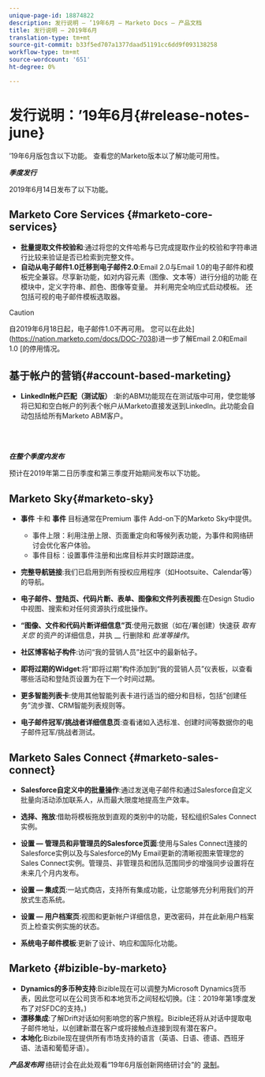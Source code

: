 ```yaml
---
unique-page-id: 18874822
description: 发行说明 — ’19年6月 — Marketo Docs — 产品文档
title: 发行说明 — 2019年6月
translation-type: tm+mt
source-git-commit: b33f5ed707a1377daad51191cc6dd9f093138258
workflow-type: tm+mt
source-wordcount: '651'
ht-degree: 0%

---
```



# 发行说明：’19年6月{#release-notes-june}

’19年6月版包含以下功能。 查看您的Marketo版本以了解功能可用性。

**_季度发行_**

2019年6月14日发布了以下功能。

## Marketo Core Services {#marketo-core-services}

* **批量提取文件校验和**:通过将您的文件哈希与已完成提取作业的校验和字符串进行比较来验证是否已检索到完整文件。
* **自动从电子邮件1.0迁移到电子邮件2.0**:Email 2.0与Email 1.0的电子邮件和模板完全兼容。尽享新功能，如对内容元素（图像、文本等）进行分组的功能 在模块中，定义字符串、颜色、图像等变量。 并利用完全响应式启动模板。 还包括可视的电子邮件模板选取器。

>[!CAUTION]
>
>自2019年6月18日起，电子邮件1.0不再可用。 您可以在此处](https://nation.marketo.com/docs/DOC-7038)进一步了解Email 2.0和Email 1.0 [的停用情况。

## 基于帐户的营销{#account-based-marketing}

* **LinkedIn帐户匹配（测试版）** :新的ABM功能现在在测试版中可用，使您能够将已知和空白帐户的列表个帐户从Marketo直接发送到LinkedIn。此功能会自动包括给所有Marketo ABM客户。

<br> 

**_在整个季度内发布_**

预计在2019年第二日历季度和第三季度开始期间发布以下功能。

## Marketo Sky{#marketo-sky}

* **事件** 卡和 **事件** 目标通常在Premium 事件 Add-on下的Marketo Sky中提供。

   * 事件上限：利用注册上限、页面重定向和等候列表功能，为事件和网络研讨会优化客户体验。
   * 事件目标：设置事件注册和出席目标并实时跟踪进度。

* **完整导航链接**:我们已启用到所有授权应用程序（如Hootsuite、Calendar等）的导航。
* **电子邮件、登陆页、代码片断、表单、图像和文件列表视图**:在Design Studio中视图、搜索和对任何资源执行成批操作。
* **“图像、文件和代码片断详细信息”页**:使用元数据（如在/署创建）快速获 _取有关您_ 的资产的详细信息，并执 __ 行删除和 _批准等操作_。
* **社区博客帖子构件**:访问“我的营销人员”社区中的最新帖子。
* **即将过期的Widget**:将“即将过期”构件添加到“我的营销人员”仪表板，以查看哪些活动和登陆页设置为在下一个时间过期。
* **更多智能列表卡**:使用其他智能列表卡进行适当的细分和目标，包括“创建任务”流步骤、CRM智能列表规则等。
* **电子邮件冠军/挑战者详细信息页**:查看诸如入选标准、创建时间等数据你的电子邮件冠军/挑战者测试。

## Marketo Sales Connect {#marketo-sales-connect}

* **Salesforce自定义中的批量操作**:通过发送电子邮件和通过Salesforce自定义批量向活动添加联系人，从而最大限度地提高生产效率。
* **选择、拖放**:借助将模板拖放到直观的类别中的功能，轻松组织Sales Connect实例。
* **设置 — 管理员和非管理员的Salesforce页面**:使用与Sales Connect连接的Salesforce实例以及与Salesforce的My Email更新的清晰视图来管理您的Sales Connect实例。管理员、非管理员和团队范围同步的增强同步设置将在未来几个月内发布。
* **设置 — 集成页**:一站式商店，支持所有集成功能，让您能够充分利用我们的开放式生态系统。
* **设置 — 用户档案页**:视图和更新帐户详细信息，更改密码，并在此新用户档案页上检查实例实施的状态。

* **系统电子邮件模板**:更新了设计、响应和国际化功能。

## Marketo {#bizible-by-marketo}

* **Dynamics的多币种支持**:Bizible现在可以调整为Microsoft Dynamics货币表，因此您可以在公司货币和本地货币之间轻松切换。(注：2019年第1季度发布了对SFDC的支持。)
* **漂移集成**:了解Drift对话如何影响您的客户旅程。Bizible还将从对话中提取电子邮件地址，以创建新潜在客户或将接触点连接到现有潜在客户。
* **本地化**:Bizbile现在提供所有市场支持的语言（英语、日语、德语、西班牙语、法语和葡萄牙语）。

***产品发布网*** 络研讨会在此处观看“19年6月版创新网络研讨会”的 [录制](https://engage.marketo.com/Marketo-June-Product-Release-2019-On-Demand.html)。
